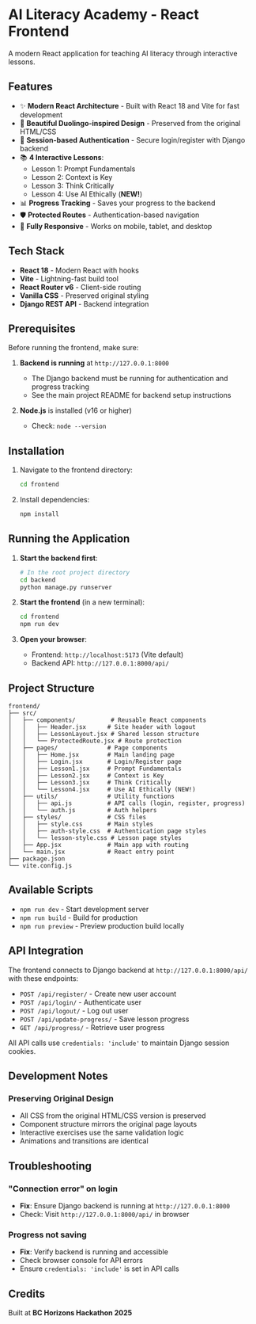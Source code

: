 # AI Literacy Academy - React Frontend

A modern React application for teaching AI literacy through interactive lessons.

## Features

- ✨ **Modern React Architecture** - Built with React 18 and Vite for fast development
- 🎨 **Beautiful Duolingo-inspired Design** - Preserved from the original HTML/CSS
- 🔐 **Session-based Authentication** - Secure login/register with Django backend
- 📚 **4 Interactive Lessons**:
  - Lesson 1: Prompt Fundamentals
  - Lesson 2: Context is Key
  - Lesson 3: Think Critically
  - Lesson 4: Use AI Ethically (**NEW!**)
- 📊 **Progress Tracking** - Saves your progress to the backend
- 🛡️ **Protected Routes** - Authentication-based navigation
- 📱 **Fully Responsive** - Works on mobile, tablet, and desktop

## Tech Stack

- **React 18** - Modern React with hooks
- **Vite** - Lightning-fast build tool
- **React Router v6** - Client-side routing
- **Vanilla CSS** - Preserved original styling
- **Django REST API** - Backend integration

## Prerequisites

Before running the frontend, make sure:

1. **Backend is running** at `http://127.0.0.1:8000`
   - The Django backend must be running for authentication and progress tracking
   - See the main project README for backend setup instructions

2. **Node.js** is installed (v16 or higher)
   - Check: `node --version`

## Installation

1. Navigate to the frontend directory:
   ```bash
   cd frontend
   ```

2. Install dependencies:
   ```bash
   npm install
   ```

## Running the Application

1. **Start the backend first**:
   ```bash
   # In the root project directory
   cd backend
   python manage.py runserver
   ```

2. **Start the frontend** (in a new terminal):
   ```bash
   cd frontend
   npm run dev
   ```

3. **Open your browser**:
   - Frontend: `http://localhost:5173` (Vite default)
   - Backend API: `http://127.0.0.1:8000/api/`

## Project Structure

```
frontend/
├── src/
│   ├── components/          # Reusable React components
│   │   ├── Header.jsx      # Site header with logout
│   │   ├── LessonLayout.jsx # Shared lesson structure
│   │   └── ProtectedRoute.jsx # Route protection
│   ├── pages/              # Page components
│   │   ├── Home.jsx        # Main landing page
│   │   ├── Login.jsx       # Login/Register page
│   │   ├── Lesson1.jsx     # Prompt Fundamentals
│   │   ├── Lesson2.jsx     # Context is Key
│   │   ├── Lesson3.jsx     # Think Critically
│   │   └── Lesson4.jsx     # Use AI Ethically (NEW!)
│   ├── utils/              # Utility functions
│   │   ├── api.js          # API calls (login, register, progress)
│   │   └── auth.js         # Auth helpers
│   ├── styles/             # CSS files
│   │   ├── style.css       # Main styles
│   │   ├── auth-style.css  # Authentication page styles
│   │   └── lesson-style.css # Lesson page styles
│   ├── App.jsx             # Main app with routing
│   └── main.jsx            # React entry point
├── package.json
└── vite.config.js
```

## Available Scripts

- `npm run dev` - Start development server
- `npm run build` - Build for production
- `npm run preview` - Preview production build locally

## API Integration

The frontend connects to Django backend at `http://127.0.0.1:8000/api/` with these endpoints:

- `POST /api/register/` - Create new user account
- `POST /api/login/` - Authenticate user
- `POST /api/logout/` - Log out user
- `POST /api/update-progress/` - Save lesson progress
- `GET /api/progress/` - Retrieve user progress

All API calls use `credentials: 'include'` to maintain Django session cookies.

## Development Notes

### Preserving Original Design
- All CSS from the original HTML/CSS version is preserved
- Component structure mirrors the original page layouts
- Interactive exercises use the same validation logic
- Animations and transitions are identical

## Troubleshooting

### "Connection error" on login
- **Fix**: Ensure Django backend is running at `http://127.0.0.1:8000`
- Check: Visit `http://127.0.0.1:8000/api/` in browser

### Progress not saving
- **Fix**: Verify backend is running and accessible
- Check browser console for API errors
- Ensure `credentials: 'include'` is set in API calls

## Credits

Built at **BC Horizons Hackathon 2025**
